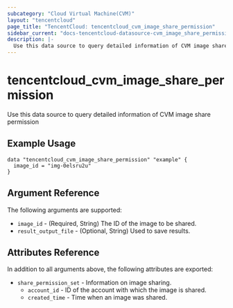 ```yaml
---
subcategory: "Cloud Virtual Machine(CVM)"
layout: "tencentcloud"
page_title: "TencentCloud: tencentcloud_cvm_image_share_permission"
sidebar_current: "docs-tencentcloud-datasource-cvm_image_share_permission"
description: |-
  Use this data source to query detailed information of CVM image share permission
---
```


# tencentcloud_cvm_image_share_permission

Use this data source to query detailed information of CVM image share permission

## Example Usage

```hcl
data "tencentcloud_cvm_image_share_permission" "example" {
  image_id = "img-0elsru2u"
}
```

## Argument Reference

The following arguments are supported:

* `image_id` - (Required, String) The ID of the image to be shared.
* `result_output_file` - (Optional, String) Used to save results.

## Attributes Reference

In addition to all arguments above, the following attributes are exported:

* `share_permission_set` - Information on image sharing.
  * `account_id` - ID of the account with which the image is shared.
  * `created_time` - Time when an image was shared.



